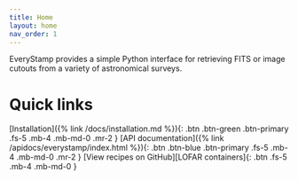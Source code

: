 ```yaml
---
title: Home
layout: home
nav_order: 1
---
```

EveryStamp provides a simple Python interface for retrieving FITS or image cutouts from a variety of astronomical surveys. 

# Quick links

[Installation]({% link /docs/installation.md %}){: .btn .btn-green .btn-primary .fs-5 .mb-4 .mb-md-0 .mr-2 }
[API documentation]({% link /apidocs/everystamp/index.html %}){: .btn .btn-blue .btn-primary .fs-5 .mb-4 .mb-md-0 .mr-2 }
[View recipes on GitHub][LOFAR containers]{: .btn .fs-5 .mb-4 .mb-md-0 }
